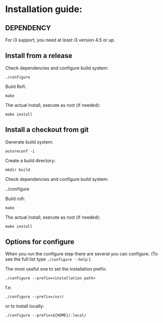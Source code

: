 Installation guide:
===================

DEPENDENCY
----------

For i3 support, you need at least i3 version 4.5 or up.

Install from a release
----------------------

Check dependencies and configure build system:

    ./configure

Build Rofi:

    make

The actual install, execute as root (if needed):

    make install



Install a checkout from git
---------------------------

Generate build system:

    autoreconf -i

Create a build directory:

    mkdir build

Check dependencies and configure build system:

   ../configure

Build rofi:

    make

The actual install, execute as root (if needed):

    make install


Options for configure
---------------------

When you run the configure step there are several you can configure. (To see the full list type
`./configure --help` ).

The most useful one to set the installation prefix:

    ./configure --prefix=<installation path>

f.e.

    ./configure --prefix=/usr/

or to install locally:

    ./configure --prefix=${HOME}/.local/


